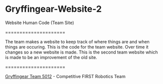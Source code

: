 Gryffingear-Website-2
=====================

Website Human Code (Team Site)

=====================

The team makes a website to keep track of where things are and when things are occuring. This is the code for the team website. Over time it changes so a new website is made. This is the second team website which is made to be an improvement of the old site.

=====================

[Gryffingear Team 5012](http://www.gryffingear.com/) - Competitive FIRST Robotics Team
